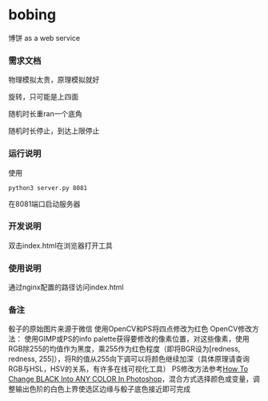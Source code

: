 # bobing
博饼 as a web service


### 需求文档

物理模拟太贵，原理模拟就好

旋转，只可能是上四面

随机时长重ran一个底角

随机时长停止，到达上限停止

### 运行说明

使用

```
python3 server.py 8081
```

在8081端口启动服务器

### 开发说明

双击index.html在浏览器打开工具

### 使用说明

通过nginx配置的路径访问index.html

### 备注

骰子的原始图片来源于微信
使用OpenCV和PS将四点修改为红色
OpenCV修改方法：
使用GIMP或PS的info palette获得要修改的像素位置，对这些像素，使用RGB除255的均值作为黑度，乘255作为红色程度（即将BGR设为[redness, redness, 255]），将R的值从255向下调可以将颜色继续加深（具体原理请查询RGB与HSL，HSV的关系，有许多在线可视化工具）
PS修改方法参考[How To Change BLACK Into ANY COLOR In Photoshop](www.youtube.com/watch?v=pdCKweljMYQ)，混合方式选择颜色或变量，调整输出色阶的白色上界使选区边缘与骰子底色接近即可完成
